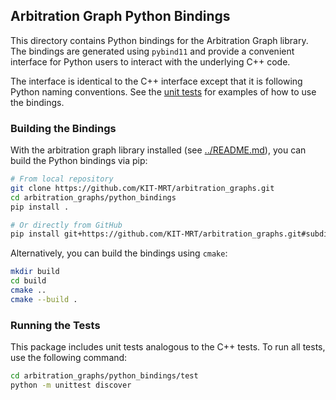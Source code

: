 ## Arbitration Graph Python Bindings

This directory contains Python bindings for the Arbitration Graph library.
The bindings are generated using `pybind11` and provide a convenient interface for Python users to interact with the underlying C++ code.

The interface is identical to the C++ interface except that it is following Python naming conventions.
See the [unit tests](test/) for examples of how to use the bindings.

### Building the Bindings

With the arbitration graph library installed (see [../README.md](../README.md)), you can build the Python bindings via pip:

```bash
# From local repository
git clone https://github.com/KIT-MRT/arbitration_graphs.git
cd arbitration_graphs/python_bindings
pip install .

# Or directly from GitHub
pip install git+https://github.com/KIT-MRT/arbitration_graphs.git#subdirectory=python_bindings
```

Alternatively, you can build the bindings using `cmake`:

```bash
mkdir build
cd build
cmake ..
cmake --build .
```

### Running the Tests

This package includes unit tests analogous to the C++ tests.
To run all tests, use the following command:

```bash
cd arbitration_graphs/python_bindings/test
python -m unittest discover
```

